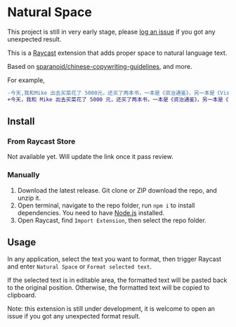 # Natural Space

This project is still in very early stage, please [log an issue](https://github.com/EnixCoda/NaturalSpace/issues/new?title=Unexpected+format+result+from+...&template=unexpected_format_result.yml) if you got any unexpected result.

This is a [Raycast](https://raycast.com) extension that adds proper space to natural language text.

Based on [sparanoid/chinese-copywriting-guidelines](https://github.com/sparanoid/chinese-copywriting-guidelines), and more.

For example,

```diff
-今天,我和Mike 出去买菜花了 5000元，还买了两本书，一本是《资治通鉴》，另一本是《Vision，the key to the future》.
+今天，我和 Mike 出去买菜花了 5000 元，还买了两本书，一本是《资治通鉴》，另一本是《Vision, the key to the future》。
```

## Install

### From Raycast Store

Not available yet. Will update the link once it pass review.

### Manually

1. Download the latest release. Git clone or ZIP download the repo, and unzip it.
1. Open terminal, navigate to the repo folder, run `npm i` to install dependencies. You need to have [Node.js](https://nodejs.org) installed.
1. Open Raycast, find `Import Extension`, then select the repo folder.

## Usage

In any application, select the text you want to format, then trigger Raycast and enter `Natural Space` or `Format selected text`.

If the selected text is in editable area, the formatted text will be pasted back to the original position. Otherwise, the formatted text will be copied to clipboard.

Note: this extension is still under development, it is welcome to open an issue if you got any unexpected format result.
